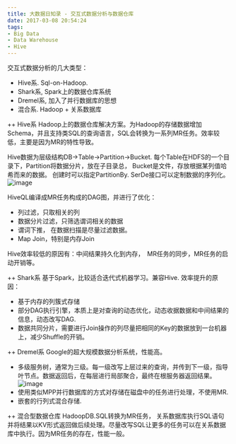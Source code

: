 ```yaml
---
title: 大数据日知录 - 交互式数据分析与数据仓库
date: 2017-03-08 20:54:24
tags:
- Big Data
- Data Warehouse
- Hive
---
```

交互式数据分析的几大类型：
- Hive系. Sql-on-Hadoop.
- Shark系, Spark上的数据仓库系统
- Dremel系, 加入了并行数据库的思想
- 混合系. Hadoop + 关系数据库

<!-- more -->

++ Hive系
Hadoop上的数据仓库解决方案。为Hadoop的存储数据增加Schema，并且支持类SQL的查询语言，SQL会转换为一系列MR任务。效率较低，主要是因为MR的特性导致。

Hive数据为层级结构DB->Table->Partition->Bucket. 每个Table在HDFS的一个目录下，Partition将数据分片，放在子目录总， Bucket是文件，存放根据某列值哈希而来的数据。
创建时可以指定PartitionBy. SerDe接口可以定制数据的序列化。
![image](https://cdn.edureka.co/blog/wp-content/uploads/2016/12/Hive-Partitions-Buckets-Hive-Tutorial-Edureka.png)

HiveQL编译成MR任务构成的DAG图，并进行了优化：
- 列过滤，只取相关的列
- 数据分片过滤，只筛选谓词相关的数据
- 谓词下推， 在数据扫描是尽量过滤数据。
- Map Join，特别是内存Join

Hive效率较低的原因有：中间结果持久化到内存，　MR任务的同步，MR任务的启动开销等。

++ Shark系
基于Spark，比较适合迭代式机器学习。兼容Hive. 
效率提升的原因：
- 基于内存的列簇式存储
- 部分DAG执行引擎，本质上是对查询的动态优化，动态收据数据和中间结果的信息，动态改写DAG.
- 数据共同分片，需要进行Join操作的列尽量把相同的Key的数据放到一台机器上，减少Shuffle的开销。


++ Dremel系
Google的超大规模数据分析系统，性能高。
- 多级服务树，通常为三级。每一级改写上层过来的查询，并传到下一级，指导叶节点。数据返回后，在每层进行局部聚合，最终在根服务器返回结果。
![image](http://attachbak.dataguru.cn/attachments/forum/201208/24/093455hf0qh4o0yle31ldd.jpg)
- 使用类似MPP并行数据库的方式对存储在磁盘中的任务进行处理，不使用MR.
- 嵌套的行列式混合存储.


++ 混合型数据仓库
HadoopDB.SQL转换为MR任务， 关系数据库执行SQL语句并将结果以KV形式返回做后续处理。尽量改写SQL让更多的任务可以在关系数据库中执行。因为MR任务的存在，性能一般。


